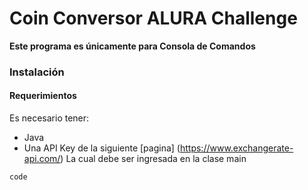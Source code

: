 # Coin Conversor ALURA Challenge

**Este programa es únicamente para Consola de Comandos**

### Instalación
#### Requerimientos
Es necesario tener:
- Java
- Una API Key de la siguiente [pagina] (https://www.exchangerate-api.com/)
 La cual debe ser ingresada en la clase main



`code`
